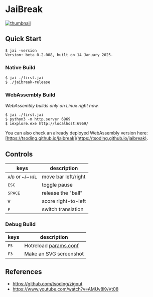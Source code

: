 # JaiBreak

[![thumbnail](./img/thumbnail.png)](https://tsoding.github.io/jaibreak)

## Quick Start

```console
$ jai -version
Version: beta 0.2.008, built on 14 January 2025.
```

### Native Build

```console
$ jai ./first.jai
$ ./jaibreak-release
```

### WebAssembly Build

*WebAssembly builds only on Linux right now.*

```console
$ jai ./first.jai
$ python3 -m http.server 6969
$ iexplore.exe http://localhost:6969/
```

You can also check an already deployed WebAssembly version here: [https://tsoding.github.io/jaibreak](https://tsoding.github.io/jaibreak).

## Controls

|keys|description|
|---|---|
|<kbd>A</kbd>/<kbd>D</kbd> or <kbd>←</kbd>/<kbd>→</kbd> <kbd>H</kbd>/<kbd>L</kbd>|move bar left/right|
|<kbd>ESC</kbd>|toggle pause|
|<kbd>SPACE</kbd>|release the "ball"|
|<kbd>W</kbd>|score right-to-left|
|<kbd>P</kbd>|switch translation|

### Debug Build

|keys|description|
|---|---|
|<kbd>F5</kbd>|Hotreload [params.conf](params.conf)|
|<kbd>F3</kbd>|Make an SVG screenshot|

## References

- https://github.com/tsoding/zigout
- https://www.youtube.com/watch?v=AMUv8KvVt08
